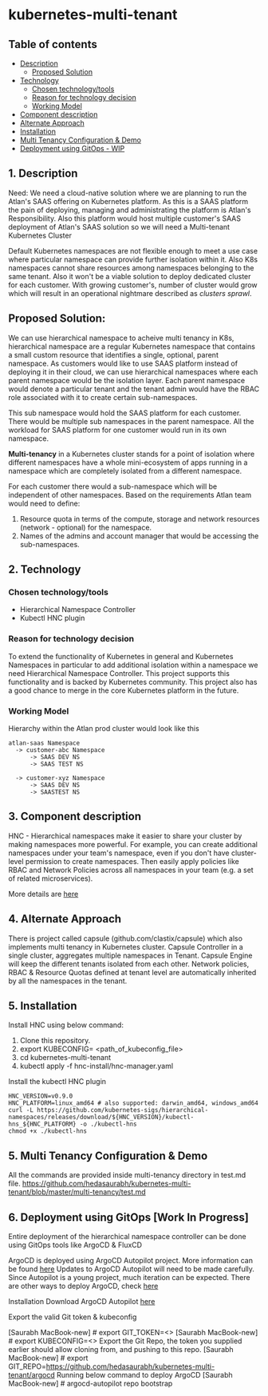 # kubernetes-multi-tenant

## Table of contents
* [Description](#desc)
  * [Proposed Solution](#sol)
* [Technology](#Tech)
  * [Chosen technology/tools](#chosen)
  * [Reason for technology decision](#deci)
  * [Working Model](#model)
* [Component description](#component)
* [Alternate Approach](#approach)
* [Installation](#installation)
* [Multi Tenancy Configuration & Demo](#demo)
* [Deployment using GitOps - WIP](#gitops)

<a name="desc"/>

## 1. Description

Need: We need a cloud-native solution where we are planning to run the Atlan's SAAS offering on Kubernetes platform. As this is a SAAS platform the pain of deploying, managing and administrating the platform is Atlan's Responsibility. Also this platform would host multiple customer's SAAS deployment of Atlan's SAAS solution so we will need a Multi-tenant Kubernetes Cluster 

Default Kubernetes namespaces are not flexible enough to meet a use case where particular namespace can provide further isolation within it. Also K8s namespaces cannot share resources among namespaces belonging to the same tenant. Also it won't be a viable solution to deploy dedicated cluster for each customer. With growing customer's, number of cluster would grow which will result in an operational nightmare described as _clusters sprawl_.

<a name="sol"/>

## Proposed Solution:

We can use hierarchical namespace to acheive multi tenancy in K8s, hierarchical namespace are a regular Kubernetes namespace that contains a small custom resource that identifies a single, optional, parent namespace. 
As customers would like to use SAAS platform instead of deploying it in their cloud, we can use hierarchical namespaces where each parent namespace would be the isolation layer. Each parent namespace would denote a particular tenant and the tenant admin would have the RBAC role associated with it to create certain sub-namespaces. 

This sub namespace would hold the SAAS platform for each customer. There would be multiple sub namespaces in the parent namespace. All the workload for SAAS platform for one customer would run in its own namespace.

__Multi-tenancy__ in a Kubernetes cluster stands  for a point of isolation where different namespaces have a whole mini-ecosystem of apps running in a namespace which are completely isolated from a different namespace.

For each customer there would a sub-namespace which will be independent of other namespaces. Based on the requirements Atlan team would need to define:
1. Resource quota in terms of the compute, storage and network resources (network - optional) for the namespace.
2. Names of the admins and account manager that would be accessing the sub-namespaces.

<a name="Tech"/>

## 2. Technology

<a name="chosen"/>

### Chosen technology/tools

* Hierarchical Namespace Controller
* Kubectl HNC plugin

<a name="deci"/>

### Reason for technology decision

To extend the functionality of Kubernetes in general and Kubernetes Namespaces in particular to add additional isolation within a namespace we need Hierarchical Namespace Controller.
This project supports this functionality and is backed by Kubernetes community. This project also has a good chance to merge in the core Kubernetes platform in the future.

<a name="model"/>

### Working Model

Hierarchy within the Atlan prod cluster would look like this

```
atlan-saas Namespace
  -> customer-abc Namespace
	  -> SAAS DEV NS
	  -> SAAS TEST NS

  -> customer-xyz Namespace
	  -> SAAS DEV NS
	  -> SAASTEST NS
```

<a name="component"/>

## 3. Component description


HNC - Hierarchical namespaces make it easier to share your cluster by making namespaces more powerful. For example, you can create additional namespaces under your team's namespace, even if you don't have cluster-level permission to create namespaces.
Then easily apply policies like RBAC and Network Policies across all namespaces in your team (e.g. a set of related microservices).

More details are [here](https://github.com/kubernetes-sigs/hierarchical-namespaces/blob/master/docs/user-guide/concepts.md)

<a name="approach"/>

## 4. Alternate Approach

There is project called capsule (github.com/clastix/capsule) which also implements multi tenancy in Kubernetes cluster. Capsule Controller in a single cluster, aggregates multiple namespaces in Tenant. Capsule Engine will keep the different tenants isolated from each other. Network policies, RBAC & Resource Quotas defined at tenant level are automatically inherited by all the namespaces in the tenant.

<a name="installation"/>

## 5. Installation

Install HNC using below command:
1. Clone this repository.
2. export KUBECONFIG= <path_of_kubeconfig_file>
3. cd kubernetes-multi-tenant
4. kubectl apply -f hnc-install/hnc-manager.yaml

Install the kubectl HNC plugin
```
HNC_VERSION=v0.9.0
HNC_PLATFORM=linux_amd64 # also supported: darwin_amd64, windows_amd64
curl -L https://github.com/kubernetes-sigs/hierarchical-namespaces/releases/download/${HNC_VERSION}/kubectl-hns_${HNC_PLATFORM} -o ./kubectl-hns
chmod +x ./kubectl-hns
```

<a name="demo"/>

## 5. Multi Tenancy Configuration & Demo

All the commands are provided inside multi-tenancy directory in test.md file.
https://github.com/hedasaurabh/kubernetes-multi-tenant/blob/master/multi-tenancy/test.md

<a name="gitops"/>

## 6. Deployment using GitOps [Work In Progress]

Entire deployment of the hierarchical namespace controller can be done using GitOps tools like ArgoCD & FluxCD

ArgoCD is deployed using ArgoCD Autopilot project. More information can be found [here](#https://argocd-autopilot.readthedocs.io/en/stable/Getting-Started/) Updates to ArgoCD Autopilot will need to be made carefully. Since Autopilot is a young project, much iteration can be expected. There are other ways to deploy ArgoCD, check [here](#https://argo-cd.readthedocs.io/en/stable/getting_started/)

Installation
Download ArgoCD Autopilot [here](#https://argocd-autopilot.readthedocs.io/en/stable/Installation-Guide/)

Export the valid Git token & kubeconfig

[Saurabh MacBook-new] # export GIT_TOKEN=<>
[Saurabh MacBook-new] # export KUBECONFIG=<>
Export the Git Repo, the token you supplied earlier should allow cloning from, and pushing to this repo.
[Saurabh MacBook-new] # export GIT_REPO=https://github.com/hedasaurabh/kubernetes-multi-tenant/argocd
Running below command to deploy ArgoCD
[Saurabh MacBook-new] # argocd-autopilot repo bootstrap
